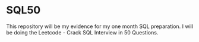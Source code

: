 # SQL50
This repository will be my evidence for my one month SQL preparation. I will be doing the Leetcode -  Crack SQL Interview in 50 Questions.
